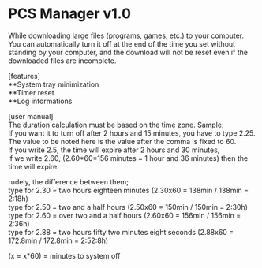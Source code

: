 # PCS Manager v1.0

While downloading large files (programs, games, etc.) to your computer. You can automatically turn it off at the end of the time you set without standing by your computer, and the download will not be reset even if the downloaded files are incomplete.

[features] <br />
**System tray minimization <br />
**Timer reset <br />
**Log informations <br />

[user manual] <br />
The duration calculation must be based on the time zone. Sample;  <br />
If you want it to turn off after 2 hours and 15 minutes, you have to type 2.25.  <br />
The value to be noted here is the value after the comma is fixed to 60.  <br />
If you write 2.5, the time will expire after 2 hours and 30 minutes,  <br />
if we write 2.60, (2.60*60=156 minutes = 1 hour and 36 minutes) then the time will expire.  <br />

rudely, the difference between them; <br />
type for 2.30 = two hours eighteen minutes (2.30x60 = 138min / 138min = 2:18h) <br />
type for 2.50 = two and a half hours (2.50x60 = 150min / 150min = 2:30h) <br />
type for 2.60 = over two and a half hours (2.60x60 = 156min / 156min = 2:36h) <br />
type for 2.88 = two hours fifty two minutes eight seconds (2.88x60 = 172.8min / 172.8min = 2:52:8h)  <br />

(x = x*60) = minutes to system off <br />
